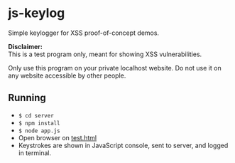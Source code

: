 # js-keylog
Simple keylogger for XSS proof-of-concept demos.

**Disclaimer:**  
This is a test program only, meant for showing XSS vulnerabilities.

Only use this program on your private localhost website.
Do not use it on any website accessible by other people.


## Running

- `$ cd server`  
- `$ npm install`  
- `$ node app.js`  
- Open browser on [test.html](http://localhost/test.html)
- Keystrokes are shown in JavaScript console, sent to server, and logged in terminal.
